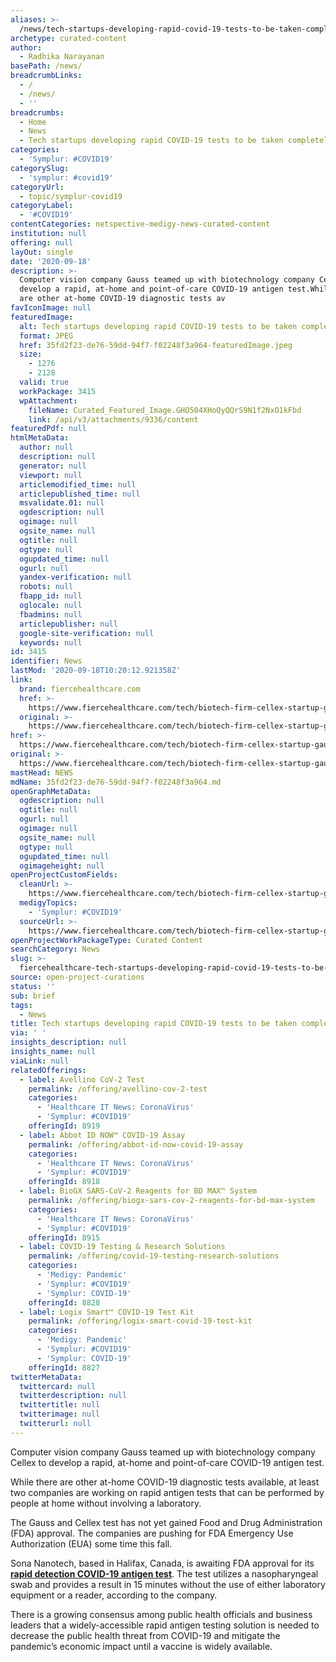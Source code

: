 ```yaml
---
aliases: >-
  /news/tech-startups-developing-rapid-covid-19-tests-to-be-taken-completely-at-home
archetype: curated-content
author:
  - Radhika Narayanan
basePath: /news/
breadcrumbLinks:
  - /
  - /news/
  - ''
breadcrumbs:
  - Home
  - News
  - Tech startups developing rapid COVID-19 tests to be taken completely at home
categories:
  - 'Symplur: #COVID19'
categorySlug:
  - 'symplur: #covid19'
categoryUrl:
  - topic/symplur-covid19
categoryLabel:
  - '#COVID19'
contentCategories: netspective-medigy-news-curated-content
institution: null
offering: null
layOut: single
date: '2020-09-18'
description: >-
  Computer vision company Gauss teamed up with biotechnology company Cellex to
  develop a rapid, at-home and point-of-care COVID-19 antigen test.While there
  are other at-home COVID-19 diagnostic tests av
favIconImage: null
featuredImage:
  alt: Tech startups developing rapid COVID-19 tests to be taken completely at home
  format: JPEG
  href: 35fd2f23-de76-59dd-94f7-f02248f3a964-featuredImage.jpeg
  size:
    - 1276
    - 2128
  valid: true
  workPackage: 3415
  wpAttachment:
    fileName: Curated_Featured_Image.GHO504XHoQyQQrS9N1f2NxO1kFbd
    link: /api/v3/attachments/9336/content
featuredPdf: null
htmlMetaData:
  author: null
  description: null
  generator: null
  viewport: null
  articlemodified_time: null
  articlepublished_time: null
  msvalidate.01: null
  ogdescription: null
  ogimage: null
  ogsite_name: null
  ogtitle: null
  ogtype: null
  ogupdated_time: null
  ogurl: null
  yandex-verification: null
  robots: null
  fbapp_id: null
  oglocale: null
  fbadmins: null
  articlepublisher: null
  google-site-verification: null
  keywords: null
id: 3415
identifier: News
lastMod: '2020-09-18T10:20:12.921358Z'
link:
  brand: fiercehealthcare.com
  href: >-
    https://www.fiercehealthcare.com/tech/biotech-firm-cellex-startup-gauss-develop-rapid-covid-19-test-to-be-taken-at-home
  original: >-
    https://www.fiercehealthcare.com/tech/biotech-firm-cellex-startup-gauss-develop-rapid-covid-19-test-to-be-taken-at-home
href: >-
  https://www.fiercehealthcare.com/tech/biotech-firm-cellex-startup-gauss-develop-rapid-covid-19-test-to-be-taken-at-home
original: >-
  https://www.fiercehealthcare.com/tech/biotech-firm-cellex-startup-gauss-develop-rapid-covid-19-test-to-be-taken-at-home
mastHead: NEWS
mdName: 35fd2f23-de76-59dd-94f7-f02248f3a964.md
openGraphMetaData:
  ogdescription: null
  ogtitle: null
  ogurl: null
  ogimage: null
  ogsite_name: null
  ogtype: null
  ogupdated_time: null
  ogimageheight: null
openProjectCustomFields:
  cleanUrl: >-
    https://www.fiercehealthcare.com/tech/biotech-firm-cellex-startup-gauss-develop-rapid-covid-19-test-to-be-taken-at-home
  medigyTopics:
    - 'Symplur: #COVID19'
  sourceUrl: >-
    https://www.fiercehealthcare.com/tech/biotech-firm-cellex-startup-gauss-develop-rapid-covid-19-test-to-be-taken-at-home
openProjectWorkPackageType: Curated Content
searchCategory: News
slug: >-
  fiercehealthcare-tech-startups-developing-rapid-covid-19-tests-to-be-taken-completely-at-home
source: open-project-curations
status: ''
sub: brief
tags:
  - News
title: Tech startups developing rapid COVID-19 tests to be taken completely at home
via: ' '
insights_description: null
insights_name: null
viaLink: null
relatedOfferings:
  - label: Avellino CoV-2 Test
    permalink: /offering/avellino-cov-2-test
    categories:
      - 'Healthcare IT News: CoronaVirus'
      - 'Symplur: #COVID19'
    offeringId: 8919
  - label: Abbot ID NOW™ COVID-19 Assay
    permalink: /offering/abbot-id-now-covid-19-assay
    categories:
      - 'Healthcare IT News: CoronaVirus'
      - 'Symplur: #COVID19'
    offeringId: 8918
  - label: BioGX SARS-CoV-2 Reagents for BD MAX™ System
    permalink: /offering/biogx-sars-cov-2-reagents-for-bd-max-system
    categories:
      - 'Healthcare IT News: CoronaVirus'
      - 'Symplur: #COVID19'
    offeringId: 8915
  - label: COVID-19 Testing & Research Solutions
    permalink: /offering/covid-19-testing-research-solutions
    categories:
      - 'Medigy: Pandemic'
      - 'Symplur: #COVID19'
      - 'Symplur: COVID-19'
    offeringId: 8828
  - label: Logix Smart™ COVID-19 Test Kit
    permalink: /offering/logix-smart-covid-19-test-kit
    categories:
      - 'Medigy: Pandemic'
      - 'Symplur: #COVID19'
      - 'Symplur: COVID-19'
    offeringId: 8827
twitterMetaData:
  twittercard: null
  twitterdescription: null
  twittertitle: null
  twitterimage: null
  twitterurl: null
---
```

<p>Computer vision company Gauss teamed up with biotechnology company Cellex to develop a rapid, at-home and point-of-care COVID-19 antigen test.</p><p>While there are other at-home COVID-19 diagnostic tests available, at least two companies are working on rapid antigen tests that can be performed by people at home without involving a laboratory.</p><p>The Gauss and Cellex test has not yet gained Food and Drug Administration (FDA) approval. The companies are pushing for FDA Emergency Use Authorization (EUA) some time this fall.</p><p>Sona Nanotech, based in Halifax, Canada,&nbsp;is awaiting FDA approval for its <a href="https://sonanano.com/sona-nanotech-announces-clinical-evaluation-study-results-for-its-covid-19-antigen-test/"><strong>rapid detection COVID-19 antigen test</strong></a>. The test utilizes a nasopharyngeal swab and provides a result in 15 minutes without the use of either laboratory equipment or a reader, according to the company.</p><p>There is a growing consensus among public health officials and business leaders that a widely-accessible rapid antigen testing solution is needed to decrease the public health threat from COVID-19 and mitigate the pandemic’s economic impact until a vaccine is widely available.</p>